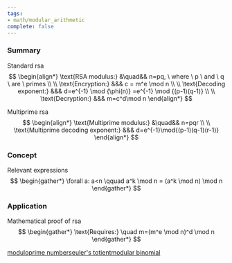 ```yaml
---
tags:
- math/modular_arithmetic
complete: false
---
```

   
### Summary
Standard rsa
$$
\begin{align*}
\text{RSA modulus:} &\quad&& n=pq, \ where \ p \ and \ q \ are \ primes \\
\\
\text{Encryption:} &&& c = m^e \mod n \\
\\
\text{Decoding exponent:} &&& d=e^{-1} \mod {\phi(n)} =e^{-1} \mod {(p-1)(q-1)} \\
\\
\text{Decryption:} &&& m=c^d\mod n
\end{align*}
$$

Multiprime rsa
$$
\begin{align*}
\text{Multiprime modulus:} &\quad&& n=pqr \\
\\
\text{Multiprime decoding exponent:} &&& d=e^{-1}\mod{(p-1)(q-1)(r-1)}
\end{align*}
$$
### Concept
Relevant expressions
$$
\begin{gather*}
\forall a: a<n \qquad a^k \mod n = (a^k \mod n) \mod n
\end{gather*}
$$
### Application
Mathematical proof of rsa
$$
\begin{gather*}
\text{Requires:} \quad m=(m^e \mod n)^d \mod n
\end{gather*}
$$

[modulo](/labyrinth/notes/math/others/modulo)[prime numbers](/labyrinth/notes/math/others/prime_numbers)[euler's totient](/labyrinth/notes/math/others/euler's_totient)[modular binomial](/labyrinth/notes/math/others/modular_binomial)
